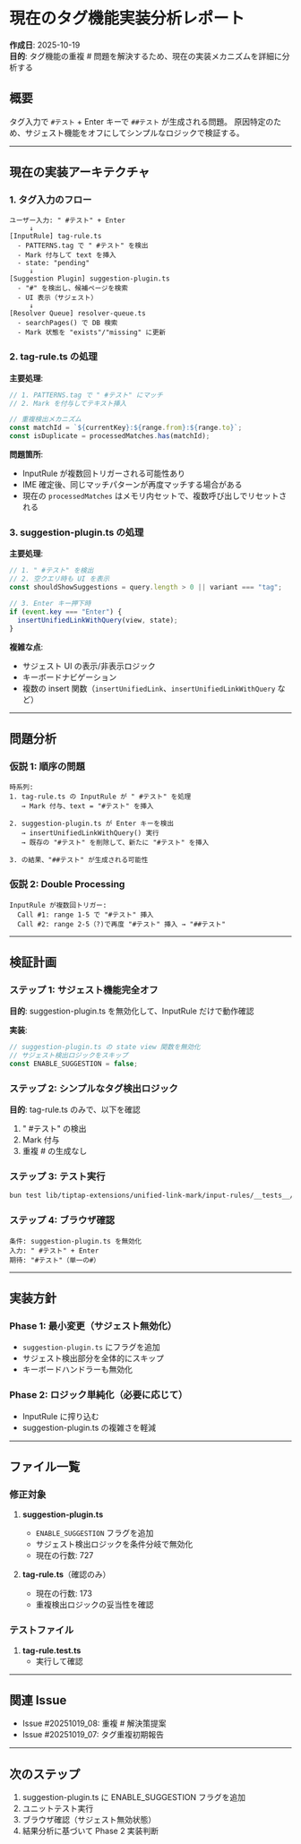 # 現在のタグ機能実装分析レポート

**作成日**: 2025-10-19  
**目的**: タグ機能の重複 # 問題を解決するため、現在の実装メカニズムを詳細に分析する

## 概要

タグ入力で `#テスト` + Enter キーで `##テスト` が生成される問題。
原因特定のため、サジェスト機能をオフにしてシンプルなロジックで検証する。

---

## 現在の実装アーキテクチャ

### 1. タグ入力のフロー

```
ユーザー入力: " #テスト" + Enter
     ↓
[InputRule] tag-rule.ts
  - PATTERNS.tag で " #テスト" を検出
  - Mark 付与して text を挿入
  - state: "pending"
     ↓
[Suggestion Plugin] suggestion-plugin.ts
  - "#" を検出し、候補ページを検索
  - UI 表示（サジェスト）
     ↓
[Resolver Queue] resolver-queue.ts
  - searchPages() で DB 検索
  - Mark 状態を "exists"/"missing" に更新
```

### 2. tag-rule.ts の処理

**主要処理**:
```typescript
// 1. PATTERNS.tag で " #テスト" にマッチ
// 2. Mark を付与してテキスト挿入

// 重複検出メカニズム
const matchId = `${currentKey}:${range.from}:${range.to}`;
const isDuplicate = processedMatches.has(matchId);
```

**問題箇所**:
- InputRule が複数回トリガーされる可能性あり
- IME 確定後、同じマッチパターンが再度マッチする場合がある
- 現在の `processedMatches` はメモリ内セットで、複数呼び出しでリセットされる

### 3. suggestion-plugin.ts の処理

**主要処理**:
```typescript
// 1. " #テスト" を検出
// 2. 空クエリ時も UI を表示
const shouldShowSuggestions = query.length > 0 || variant === "tag";

// 3. Enter キー押下時
if (event.key === "Enter") {
  insertUnifiedLinkWithQuery(view, state);
}
```

**複雑な点**:
- サジェスト UI の表示/非表示ロジック
- キーボードナビゲーション
- 複数の insert 関数（`insertUnifiedLink`、`insertUnifiedLinkWithQuery` など）

---

## 問題分析

### 仮説 1: 順序の問題

```
時系列:
1. tag-rule.ts の InputRule が " #テスト" を処理
   → Mark 付与、text = "#テスト" を挿入
   
2. suggestion-plugin.ts が Enter キーを検出
   → insertUnifiedLinkWithQuery() 実行
   → 既存の "#テスト" を削除して、新たに "#テスト" を挿入
   
3. の結果、"##テスト" が生成される可能性
```

### 仮説 2: Double Processing

```
InputRule が複数回トリガー:
  Call #1: range 1-5 で "#テスト" 挿入
  Call #2: range 2-5（?)で再度 "#テスト" 挿入 → "##テスト"
```

---

## 検証計画

### ステップ 1: サジェスト機能完全オフ

**目的**: suggestion-plugin.ts を無効化して、InputRule だけで動作確認

**実装**:
```typescript
// suggestion-plugin.ts の state view 関数を無効化
// サジェスト検出ロジックをスキップ
const ENABLE_SUGGESTION = false;
```

### ステップ 2: シンプルなタグ検出ロジック

**目的**: tag-rule.ts のみで、以下を確認
1. " #テスト" の検出
2. Mark 付与
3. 重複 # の生成なし

### ステップ 3: テスト実行

```bash
bun test lib/tiptap-extensions/unified-link-mark/input-rules/__tests__/tag-rule.test.ts
```

### ステップ 4: ブラウザ確認

```
条件: suggestion-plugin.ts を無効化
入力: " #テスト" + Enter
期待: "#テスト"（単一の#）
```

---

## 実装方針

### Phase 1: 最小変更（サジェスト無効化）

- `suggestion-plugin.ts` にフラグを追加
- サジェスト検出部分を全体的にスキップ
- キーボードハンドラーも無効化

### Phase 2: ロジック単純化（必要に応じて）

- InputRule に搾り込む
- suggestion-plugin.ts の複雑さを軽減

---

## ファイル一覧

### 修正対象

1. **suggestion-plugin.ts**
   - `ENABLE_SUGGESTION` フラグを追加
   - サジェスト検出ロジックを条件分岐で無効化
   - 現在の行数: 727

2. **tag-rule.ts**（確認のみ）
   - 現在の行数: 173
   - 重複検出ロジックの妥当性を確認

### テストファイル

1. **tag-rule.test.ts**
   - 実行して確認

---

## 関連 Issue

- Issue #20251019_08: 重複 # 解決策提案
- Issue #20251019_07: タグ重複初期報告

---

## 次のステップ

1. suggestion-plugin.ts に ENABLE_SUGGESTION フラグを追加
2. ユニットテスト実行
3. ブラウザ確認（サジェスト無効状態）
4. 結果分析に基づいて Phase 2 実装判断
